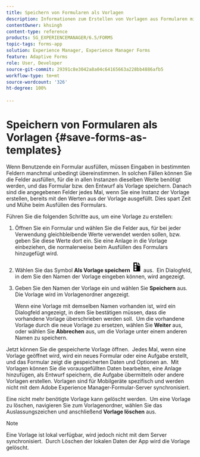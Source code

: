 ```yaml
---
title: Speichern von Formularen als Vorlagen
description: Informationen zum Erstellen von Vorlagen aus Formularen mit häufig benötigten Daten.
contentOwner: khsingh
content-type: reference
products: SG_EXPERIENCEMANAGER/6.5/FORMS
topic-tags: forms-app
solution: Experience Manager, Experience Manager Forms
feature: Adaptive Forms
role: User, Developer
source-git-commit: 29391c8e3042a8a04c64165663a228bb4886afb5
workflow-type: tm+mt
source-wordcount: '326'
ht-degree: 100%

---
```


# Speichern von Formularen als Vorlagen {#save-forms-as-templates}

Wenn Benutzende ein Formular ausfüllen, müssen Eingaben in bestimmten Feldern manchmal unbedingt übereinstimmen. In solchen Fällen können Sie die Felder ausfüllen, für die in allen Instanzen dieselben Werte benötigt werden, und das Formular bzw. den Entwurf als Vorlage speichern. Danach sind die angegebenen Felder jedes Mal, wenn Sie eine Instanz der Vorlage erstellen, bereits mit den Werten aus der Vorlage ausgefüllt. Dies spart Zeit und Mühe beim Ausfüllen des Formulars.

Führen Sie die folgenden Schritte aus, um eine Vorlage zu erstellen: 

1. Öffnen Sie ein Formular und wählen Sie die Felder aus, für bei jeder Verwendung gleichbleibende Werte verwendet werden sollen, bzw. geben Sie diese Werte dort ein. Sie eine Anlage in die Vorlage einbeziehen, die normalerweise beim Ausfüllen des Formulars hinzugefügt wird.
1. Wählen Sie das Symbol **Als Vorlage speichern** ![save_as_template](assets/save_as_template.png) aus.  Ein Dialogfeld, in dem Sie den Namen der Vorlage eingeben können, wird angezeigt.
1. Geben Sie den Namen der Vorlage ein und wählen Sie **Speichern** aus. Die Vorlage wird im Vorlagenordner angezeigt.

   Wenn eine Vorlage mit demselben Namen vorhanden ist, wird ein Dialogfeld angezeigt, in dem Sie bestätigen müssen, dass die vorhandene Vorlage überschrieben werden soll.  Um die vorhandene Vorlage durch die neue Vorlage zu ersetzen, wählen Sie **Weiter** aus, oder wählen Sie **Abbrechen** aus, um die Vorlage unter einem anderen Namen zu speichern.

Jetzt können Sie die gespeicherte Vorlage öffnen.  Jedes Mal, wenn eine Vorlage geöffnet wird, wird ein neues Formular oder eine Aufgabe erstellt, und das Formular zeigt die gespeicherten Daten und Optionen an.  Mit Vorlagen können Sie die vorausgefüllten Daten bearbeiten, eine Anlage hinzufügen, als Entwurf speichern, die Aufgabe übermitteln oder andere Vorlagen erstellen. Vorlagen sind für Mobilgeräte spezifisch und werden nicht mit dem Adobe Experience Manager-Formular-Server synchronisiert.

Eine nicht mehr benötigte Vorlage kann gelöscht werden.  Um eine Vorlage zu löschen, navigieren Sie zum Vorlagenordner, wählen Sie das Auslassungszeichen und anschließend **Vorlage löschen** aus.

>[!NOTE]
>
>Eine Vorlage ist lokal verfügbar, wird jedoch nicht mit dem Server synchronisiert.  Durch Löschen der lokalen Daten der App wird die Vorlage gelöscht.
